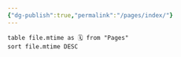 ```yaml
---
{"dg-publish":true,"permalink":"/pages/index/"}
---
```


```dataview 
table file.mtime as 🗓️ from "Pages" 
sort file.mtime DESC
```